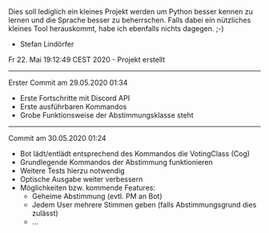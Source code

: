 Dies soll lediglich ein kleines Projekt werden um Python besser kennen zu lernen und die Sprache besser zu beherrschen. Falls dabei ein nützliches kleines Tool herauskommt, habe ich ebenfalls nichts dagegen. ;-)
- Stefan Lindörfer

Fr 22. Mai 19:12:49 CEST 2020 - Projekt erstellt

---------------------------------------------------
Erster Commit am 29.05.2020 01:34
- Erste Fortschritte mit Discord API
- Erste ausführbaren Kommandos
- Grobe Funktionsweise der Abstimmungsklasse steht
---------------------------------------------------
Commit am 30.05.2020 01:24
- Bot lädt/entlädt entsprechend des Kommandos die VotingClass (Cog)
- Grundlegende Kommandos der Abstimmung funktionieren
- Weitere Tests hierzu notwendig
- Optische Ausgabe weiter verbessern
- Möglichkeiten bzw. kommende Features:
	- Geheime Abstimmung (evtl. PM an Bot)
	- Jedem User mehrere Stimmen geben (falls Abstimmungsgrund dies zulässt)
	- ...
